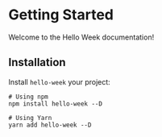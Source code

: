 # Getting Started

Welcome to the Hello Week documentation!

## Installation

Install `hello-week` your project:

```shell
# Using npm
npm install hello-week --D

# Using Yarn
yarn add hello-week --D
```
